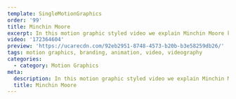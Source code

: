 ```yaml
---
template: SingleMotionGraphics
order: '99'
title: Minchin Moore
excerpt: In this motion graphic styled video we explain Minchin Moore key message.
video: '172364604'
preview: 'https://ucarecdn.com/92eb2951-8748-4573-b20b-b3e58259db26/'
tags: motion graphics, branding, animation, video, videography
categories:
  - category: Motion Graphics
meta:
  description: In this motion graphic styled video we explain Minchin Moore key message.
  title: Minchin Moore
---
```

